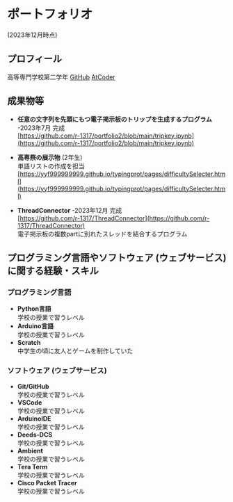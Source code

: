 # ポートフォリオ
(2023年12月時点)

## プロフィール

高等専門学校第二学年
[GitHub](https://github.com/r-1317/)
[AtCoder](https://atcoder.jp/users/r1317)
## 成果物等

-   **任意の文字列を先頭にもつ電子掲示板のトリップを生成するプログラム** -2023年7月 完成<br>  [https://github.com/r-1317/portfolio2/blob/main/tripkey.ipynb](https://github.com/r-1317/portfolio2/blob/main/tripkey.ipynb)

-   **高専祭の展示物** (2年生)<br>単語リストの作成を担当<br> [https://yyf999999999.github.io/typingprot/pages/difficultySelecter.html](https://yyf999999999.github.io/typingprot/pages/difficultySelecter.html)
 
-  **ThreadConnector** -2023年12月 完成<br> [https://github.com/r-1317/ThreadConnector](https://github.com/r-1317/ThreadConnector)<br>電子掲示板の複数partに別れたスレッドを結合するプログラム<br>

## プログラミング言語やソフトウェア (ウェブサービス) に関する経験・スキル

### プログラミング言語

 - **Python言語**<br> 学校の授業で習うレベル
 - **Arduino言語**<br> 学校の授業で習うレベル
 - **Scratch**<br> 中学生の頃に友人とゲームを制作していた
### ソフトウェア (ウェブサービス)
 - **Git/GitHub**<br>学校の授業で習うレベル
- **VSCode**<br>学校の授業で習うレベル
- **ArduinoIDE**<br>学校の授業で習うレベル
- **Deeds-DCS**<br>学校の授業で習うレベル
- **Ambient**<br>学校の授業で習うレベル
- **Tera Term**<br>学校の授業で習うレベル
- **Cisco Packet Tracer**<br>学校の授業で習うレベル
<!--stackedit_data:
eyJoaXN0b3J5IjpbMTY1MTgzNDA2LC01ODUwNjU3MjcsNjY4OD
U3MTExLDE4NzY3MDYxMDUsMTI5NzczODIwOCw2MDQ1ODIzNTQs
LTEyOTU4NzUxNjUsMTExOTMxNzQxNSwxNDA3MTc2MjkzLDIwMz
MwNjI4NjYsMTk5Mzc5NTUyMl19
-->